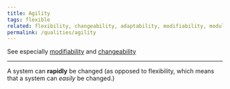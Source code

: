 ```yaml
---
title: Agility
tags: flexible
related: flexibility, changeability, adaptability, modifiability, modularity
permalink: /qualities/agility
---
```


See especially [modifiability](/qualities/modifiability) and [changeability](/qualities/changeability)

<hr class="with-no-margin"/>

A system can **rapidly** be changed (as opposed to flexibility, which means that a system can _easily_ be changed.)

